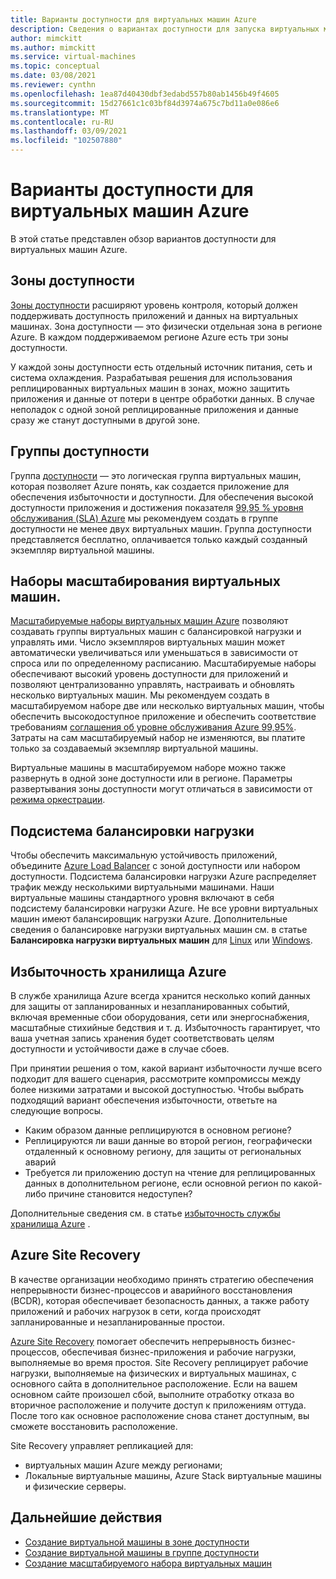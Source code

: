 ```yaml
---
title: Варианты доступности для виртуальных машин Azure
description: Сведения о вариантах доступности для запуска виртуальных машин в Azure
author: mimckitt
ms.author: mimckitt
ms.service: virtual-machines
ms.topic: conceptual
ms.date: 03/08/2021
ms.reviewer: cynthn
ms.openlocfilehash: 1ea87d40430dbf3edabd557b80ab1456b49f4605
ms.sourcegitcommit: 15d27661c1c03bf84d3974a675c7bd11a0e086e6
ms.translationtype: MT
ms.contentlocale: ru-RU
ms.lasthandoff: 03/09/2021
ms.locfileid: "102507880"
---
```

# <a name="availability-options-for-azure-virtual-machines"></a>Варианты доступности для виртуальных машин Azure
В этой статье представлен обзор вариантов доступности для виртуальных машин Azure.

## <a name="availability-zones"></a>Зоны доступности

[Зоны доступности](../availability-zones/az-overview.md?context=/azure/virtual-machines/context/context) расширяют уровень контроля, который должен поддерживать доступность приложений и данных на виртуальных машинах. Зона доступности — это физически отдельная зона в регионе Azure. В каждом поддерживаемом регионе Azure есть три зоны доступности. 

У каждой зоны доступности есть отдельный источник питания, сеть и система охлаждения. Разрабатывая решения для использования реплицированных виртуальных машин в зонах, можно защитить приложения и данные от потери в центре обработки данных. В случае неполадок с одной зоной реплицированные приложения и данные сразу же станут доступными в другой зоне. 

## <a name="availability-sets"></a>Группы доступности
Группа [доступности](availability-set-overview.md) — это логическая группа виртуальных машин, которая позволяет Azure понять, как создается приложение для обеспечения избыточности и доступности. Для обеспечения высокой доступности приложения и достижения показателя [99,95 % уровня обслуживания (SLA) Azure](https://azure.microsoft.com/support/legal/sla/virtual-machines/) мы рекомендуем создать в группе доступности не менее двух виртуальных машин. Группа доступности представляется бесплатно, оплачивается только каждый созданный экземпляр виртуальной машины.


## <a name="virtual-machines-scale-sets"></a>Наборы масштабирования виртуальных машин. 

[Масштабируемые наборы виртуальных машин Azure](../virtual-machine-scale-sets/overview.md?context=/azure/virtual-machines/context/context) позволяют создавать группы виртуальных машин с балансировкой нагрузки и управлять ими. Число экземпляров виртуальных машин может автоматически увеличиваться или уменьшаться в зависимости от спроса или по определенному расписанию. Масштабируемые наборы обеспечивают высокий уровень доступности для приложений и позволяют централизованно управлять, настраивать и обновлять несколько виртуальных машин. Мы рекомендуем создать в масштабируемом наборе две или несколько виртуальных машин, чтобы обеспечить высокодоступное приложение и обеспечить соответствие требованиям [соглашения об уровне обслуживания Azure 99,95%](https://azure.microsoft.com/support/legal/sla/virtual-machines/). Затраты на сам масштабируемый набор не изменяются, вы платите только за создаваемый экземпляр виртуальной машины.

Виртуальные машины в масштабируемом наборе можно также развернуть в одной зоне доступности или в регионе. Параметры развертывания зоны доступности могут отличаться в зависимости от [режима оркестрации](../virtual-machine-scale-sets/virtual-machine-scale-sets-orchestration-modes.md?context=/azure/virtual-machines/context/context).

## <a name="load-balancer"></a>Подсистема балансировки нагрузки
Чтобы обеспечить максимальную устойчивость приложений, объедините [Azure Load Balancer](../load-balancer/load-balancer-overview.md) с зоной доступности или набором доступности. Подсистема балансировки нагрузки Azure распределяет трафик между несколькими виртуальными машинами. Наши виртуальные машины стандартного уровня включают в себя подсистему балансировки нагрузки Azure. Не все уровни виртуальных машин имеют балансировщик нагрузки Azure. Дополнительные сведения о балансировке нагрузки виртуальных машин см. в статье **Балансировка нагрузки виртуальных машин** для [Linux](linux/tutorial-load-balancer.md) или [Windows](windows/tutorial-load-balancer.md).


## <a name="azure-storage-redundancy"></a>Избыточность хранилища Azure
В службе хранилища Azure всегда хранится несколько копий данных для защиты от запланированных и незапланированных событий, включая временные сбои оборудования, сети или энергоснабжения, масштабные стихийные бедствия и т. д. Избыточность гарантирует, что ваша учетная запись хранения будет соответствовать целям доступности и устойчивости даже в случае сбоев.

При принятии решения о том, какой вариант избыточности лучше всего подходит для вашего сценария, рассмотрите компромиссы между более низкими затратами и высокой доступностью. Чтобы выбрать подходящий вариант обеспечения избыточности, ответьте на следующие вопросы.
- Каким образом данные реплицируются в основном регионе?
- Реплицируются ли ваши данные во второй регион, географически отдаленный к основному региону, для защиты от региональных аварий
- Требуется ли приложению доступ на чтение для реплицированных данных в дополнительном регионе, если основной регион по какой-либо причине становится недоступен?

Дополнительные сведения см. в статье [избыточность службы хранилища Azure](../storage/common/storage-redundancy.md) .

## <a name="azure-site-recovery"></a>Azure Site Recovery
В качестве организации необходимо принять стратегию обеспечения непрерывности бизнес-процессов и аварийного восстановления (BCDR), которая обеспечивает безопасность данных, а также работу приложений и рабочих нагрузок в сети, когда происходят запланированные и незапланированные простои.

[Azure Site Recovery](../site-recovery/site-recovery-overview.md) помогает обеспечить непрерывность бизнес-процессов, обеспечивая бизнес-приложения и рабочие нагрузки, выполняемые во время простоя. Site Recovery реплицирует рабочие нагрузки, выполняемые на физических и виртуальных машинах, с основного сайта в дополнительное расположение. Если на вашем основном сайте произошел сбой, выполните отработку отказа во вторичное расположение и получите доступ к приложениям оттуда. После того как основное расположение снова станет доступным, вы сможете восстановить расположение.

Site Recovery управляет репликацией для:
- виртуальных машин Azure между регионами;
- Локальные виртуальные машины, Azure Stack виртуальные машины и физические серверы.

## <a name="next-steps"></a>Дальнейшие действия
- [Создание виртуальной машины в зоне доступности](/linux/create-cli-availability-zone.md)
- [Создание виртуальной машины в группе доступности](/linux/tutorial-availability.md)
- [Создание масштабируемого набора виртуальных машин](../virtual-machine-scale-sets/quick-create-portal.md)